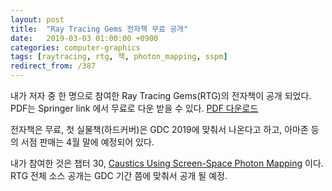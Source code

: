 ```yaml
---
layout: post
title:  "Ray Tracing Gems 전자책 무료 공개"
date:   2019-03-03 01:00:00 +0900
categories: computer-graphics
tags: [raytracing, rtg, 책, photon_mapping, sspm]
redirect_from: /387
---
```

내가 저자 중 한 명으로 참여한 Ray Tracing Gems(RTG)의 전자책이 공개 되었다. PDF는 Springer link 에서 무료로 다운 받을 수 있다. [PDF 다운로드](https://link.springer.com/book/10.1007/978-1-4842-4427-2)

전자책은 무료, 첫 실물책(하드커버)은 GDC 2019에 맞춰서 나온다고 하고, 아마존 등의 서점 판매는 4월 말에 예정되어 있다.

내가 참여한 것은 챕터 30, [Caustics Using Screen-Space Photon Mapping](https://link.springer.com/chapter/10.1007/978-1-4842-4427-2_30) 이다. RTG 전체 소스 공개는 GDC 기간 쯤에 맞춰서 공개 될 예정.

